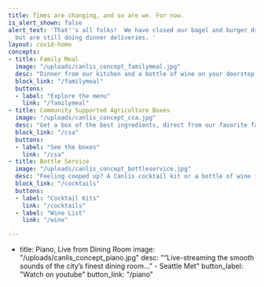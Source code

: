 ```yaml
---
title: Times are changing, and so are we. For now.
is_alert_shown: false
alert_text: 'That''s all folks!  We have closed our bagel and burger drive through,
  but are still doing dinner deliveries. '
layout: covid-home
concepts:
- title: Family Meal
  image: "/uploads/canlis_concept_familymeal.jpg"
  desc: "Dinner from our kitchen and a bottle of wine on your doorstep with zero contact. "
  block_link: "/familymeal"
  buttons:
  - label: "Explore the menu"
    link: "/familymeal"
- title: Community Supported Agriculture Boxes
  image: "/uploads/canlis_concept_csa.jpg"
  desc: "Get a box of the best ingredients, direct from our favorite farmers."
  block_link: "/csa"
  buttons:
  - label: "See the boxes"
    link: "/csa"
- title: Bottle Service
  image: "/uploads/canlis_concept_bottleservice.jpg"
  desc: "Feeling cooped up? A Canlis cocktail kit or a bottle of wine from our cellar might help."
  block_link: "/cocktails"
  buttons:
  - label: "Cocktail Kits"
    link: "/cocktails"
  - label: "Wine List"
    link: "/wine"

---
```



- title: Piano, Live from Dining Room
  image: "/uploads/canlis_concept_piano.jpg"
  desc: "“Live-streaming the smooth sounds of the city’s finest dining room…”  - Seattle Met"
  button_label: "Watch on youtube"
  button_link: "/piano"